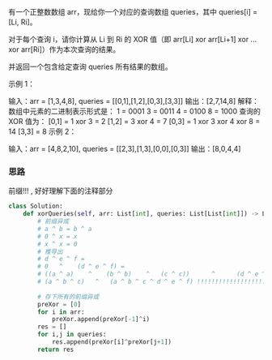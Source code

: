 有一个正整数数组 arr，现给你一个对应的查询数组 queries，其中 queries[i] = [Li, Ri]。

对于每个查询 i，请你计算从 Li 到 Ri 的 XOR 值（即 arr[Li] xor arr[Li+1] xor ... xor arr[Ri]）作为本次查询的结果。

并返回一个包含给定查询 queries 所有结果的数组。

示例 1：

输入：arr = [1,3,4,8], queries = [[0,1],[1,2],[0,3],[3,3]]
输出：[2,7,14,8] 
解释：
数组中元素的二进制表示形式是：
1 = 0001 
3 = 0011 
4 = 0100 
8 = 1000 
查询的 XOR 值为：
[0,1] = 1 xor 3 = 2 
[1,2] = 3 xor 4 = 7 
[0,3] = 1 xor 3 xor 4 xor 8 = 14 
[3,3] = 8
示例 2：

输入：arr = [4,8,2,10], queries = [[2,3],[1,3],[0,0],[0,3]]
输出：[8,0,4,4]

### 思路

前缀!!! , 好好理解下面的注释部分

```python
class Solution:
    def xorQueries(self, arr: List[int], queries: List[List[int]]) -> List[int]:
        # 前缀异或
        # a ^ b = b ^ a
        # 0 ^ x = x
        # x ^ x = 0
        # 推导出
        # d ^ e ^ f =
        # 0   ^    (d ^ e ^ f) = 
        # ((a ^ a)    ^    (b ^ b)    ^   (c ^ c))      ^      (d ^ e ^ f) = 
        # (a ^ b ^ c)   ^   (a ^ b ^ c ^ d ^ e ^ f) !!!!!!!!!!!!!!!!!!! 求edf , 可以用前面abc ^ abcdef ,这些值可以提前遍历一遍存下来
       
        # 存下所有的前缀异或
        preXor = [0]
        for i in arr:
            preXor.append(preXor[-1]^i)
        res = []
        for i,j in queries:
            res.append(preXor[i]^preXor[j+1])
        return res
```

